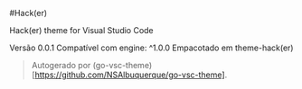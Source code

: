 #Hack(er)

Hack(er) theme for Visual Studio Code

Versão 0.0.1
Compatível com engine: ^1.0.0
Empacotado em theme-hack(er)

> Autogerado por (go-vsc-theme)[https://github.com/NSAlbuquerque/go-vsc-theme].